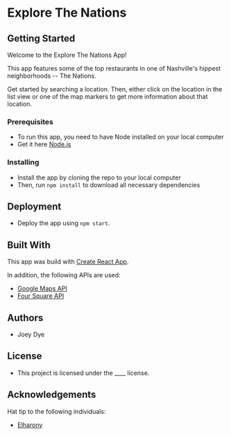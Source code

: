 # Explore The Nations

## Getting Started

Welcome to the Explore The Nations App!

This app features some of the top restaurants in one of Nashville's hippest neighborhoods -- The Nations.

Get started by searching a location. Then, either click on the location in the list view or one of the map markers to get more information about that location.

### Prerequisites

- To run this app, you need to have Node installed on your local computer
- Get it here [Node.js](https://nodejs.org/en/)

### Installing

- Install the app by cloning the repo to your local computer
- Then, run `npm install` to download all necessary dependencies

## Deployment

- Deploy the app using `npm start`.

## Built With

This app was build with [Create React App](https://github.com/facebook/create-react-app).

In addition, the following APIs are used:

- [Google Maps API](https://developers.google.com/maps/documentation/javascript/tutorial)
- [Four Square API](https://developer.foursquare.com/)

## Authors

- Joey Dye

## License

- This project is licensed under the \_\_\_\_ license.

## Acknowledgements

Hat tip to the following individuals:

- [Elharony](https://www.youtube.com/channel/UCcWSbBe_s-T_gZRnqFbtyIA)
